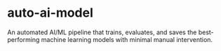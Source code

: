 # auto-ai-model
An automated AI/ML pipeline that trains, evaluates, and saves the best-performing machine learning models with minimal manual intervention.
